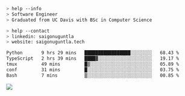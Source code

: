 ```bash
> help --info
> Software Engineer
> Graduated from UC Davis with BSc in Computer Science
```

```bash
> help --contact
> linkedin: saigonuguntla
> website: saigonuguntla.tech
```

<!--START_SECTION:waka-->

```txt
Python       9 hrs 29 mins   █████████████████░░░░░░░░   68.43 %
TypeScript   2 hrs 39 mins   ████▓░░░░░░░░░░░░░░░░░░░░   19.17 %
tmux         49 mins         █▒░░░░░░░░░░░░░░░░░░░░░░░   05.89 %
conf         31 mins         █░░░░░░░░░░░░░░░░░░░░░░░░   03.75 %
Bash         7 mins          ▒░░░░░░░░░░░░░░░░░░░░░░░░   00.85 %
```

<!--END_SECTION:waka-->

![](https://komarev.com/ghpvc/?username=saigonu&color=6A8AFF)
